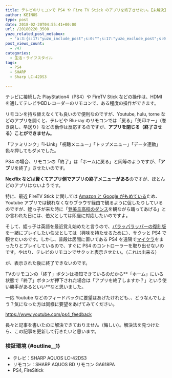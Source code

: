 ```yaml
---
title: テレビのリモコンで PS4 や Fire TV Stick のアプリを終了させたい。【未解決】
author: KEINOS
type: post
date: 2018-02-20T04:55:41+00:00
url: /20180220_3508
yuzo_related_post_metabox:
  - 'a:3:{s:17:"yuzo_include_post";s:0:"";s:17:"yuzo_exclude_post";s:0:"";s:21:"yuzo_disabled_related";N;}'
post_views_count:
  - 747
categories:
  - 生活・ライフスタイル
tags:
  - PS4
  - SHARP
  - Sharp LC-42DS3

---
```

テレビに接続した PlayStation4（PS4）や FireTV Stick などの操作は、HDMI を通してテレビやBDレコーダーのリモコンで、ある程度の操作ができます。

リモコンを持ち替えなくても良いので便利なのですが、Youtube, hulu, torne などのアプリを開くと、テレビや Blu-ray のリモコンでは「戻る」「矢印キー」（巻き戻し、早送り）などの動作は反応するのですが、**アプリを閉じる（終了させる）ことができません**。

「ファミリンク」「i-Link」「視聴メニュー」「トップメニュー」「データ連動」色々押してもダメでした。

PS4 の場合、リモコンの「終了」は「ホームに戻る」と同等のようですが、「**アプリ**を終了」させたいのです。

**Nexflix などは賢くてアプリ側でアプリの終了メニューがある**のですが、ほとんどのアプリはないようです。

特に、最近 FireTV Stick に関しては [Amazon と Google がもめている][1]ため、Youtube アプリでは観れなくなりブラウザ経由で観るように促したりしているのですが、姪っ子が来た時に「[登美丘高校のダンス][2]を観ながら踊ってあげる」とか言われた日には、伯父としては即座に対応したいのですよ。

そして、姪っ子は英語を最近覚え始めたと言うので、[パラッパラッパーの復刻版][3]を一緒にプレイしたい伯父としては（興味を持たせるために）、サクッと PS4 で観せたいのです。しかし、普段は居間に置いてある PS4 を遠隔で[マイクラ][4]をまったりとプレイしているので、すぐに PS4 のコントローラーを取り出せないのです。やはり、テレビのリモコンでサクッと表示させたい。（これは出来る）

が、表示された後に終了できないのです。

TVのリモコンの「終了」ボタンは検知できているのだから**「ホーム」にいる状態で「終了」ボタンが押下された場合は「アプリを終了しますか？」という使い勝手があるといい**なと思いました。

一応 Youtube などのフィードバックに要望はあげたけれども、、どうなんでしょう？気になった方は同様に要望をあげてみてください。
  
<https://www.youtube.com/ps4_feedback>

長々と記事を書いたのに解決できておりません（悔しい）。解決法を見つけたら、この記事を更新して行きたいと思います。

### 検証環境 {#outline__1}

  * テレビ：SHARP AQUOS LC-42DS3
  * リモコン：SHARP AQUOS BD リモコン GA618PA 
  * PS4, FireSitick

 [1]: http://japanese.engadget.com/2017/12/06/google-fire-tv-echo-show-youtube-amazon/
 [2]: https://www.youtube.com/results?search_query=%E7%99%BB%E7%BE%8E%E4%B8%98%E9%AB%98%E6%A0%A1
 [3]: https://www.jp.playstation.com/blog/detail/4667/20170307-parapparapper.html
 [4]: https://ja.wikipedia.org/wiki/Minecraft